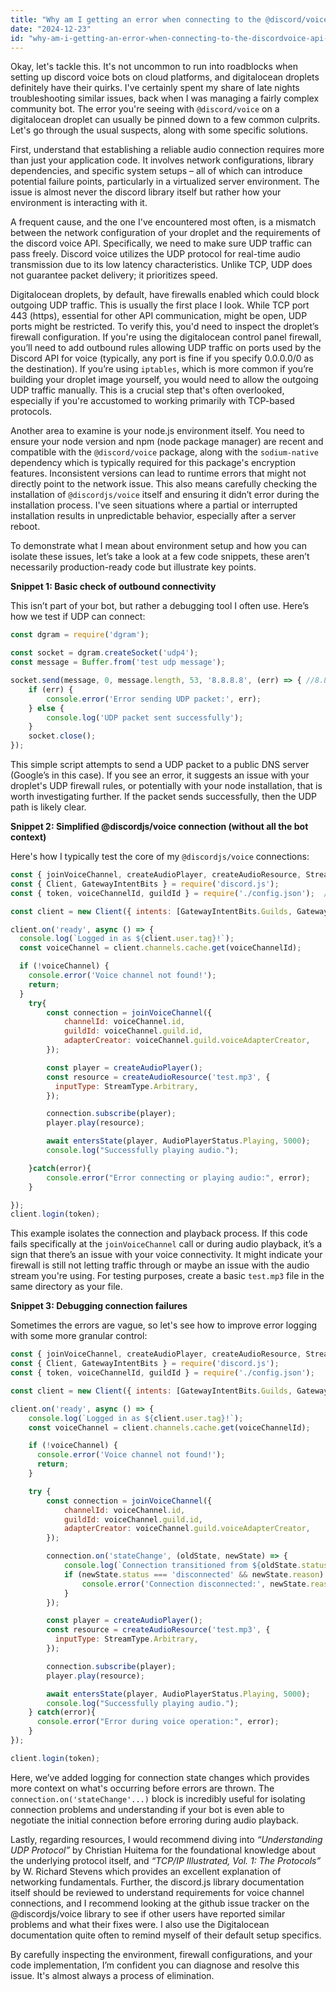 ```yaml
---
title: "Why am I getting an error when connecting to the @discord/voice API from a Digitalocean droplet?"
date: "2024-12-23"
id: "why-am-i-getting-an-error-when-connecting-to-the-discordvoice-api-from-a-digitalocean-droplet"
---
```


Okay, let's tackle this. It's not uncommon to run into roadblocks when setting up discord voice bots on cloud platforms, and digitalocean droplets definitely have their quirks. I've certainly spent my share of late nights troubleshooting similar issues, back when I was managing a fairly complex community bot. The error you're seeing with `@discord/voice` on a digitalocean droplet can usually be pinned down to a few common culprits. Let's go through the usual suspects, along with some specific solutions.

First, understand that establishing a reliable audio connection requires more than just your application code. It involves network configurations, library dependencies, and specific system setups – all of which can introduce potential failure points, particularly in a virtualized server environment. The issue is almost never the discord library itself but rather how your environment is interacting with it.

A frequent cause, and the one I've encountered most often, is a mismatch between the network configuration of your droplet and the requirements of the discord voice API. Specifically, we need to make sure UDP traffic can pass freely. Discord voice utilizes the UDP protocol for real-time audio transmission due to its low latency characteristics. Unlike TCP, UDP does not guarantee packet delivery; it prioritizes speed.

Digitalocean droplets, by default, have firewalls enabled which could block outgoing UDP traffic. This is usually the first place I look. While TCP port 443 (https), essential for other API communication, might be open, UDP ports might be restricted. To verify this, you'd need to inspect the droplet’s firewall configuration. If you're using the digitalocean control panel firewall, you’ll need to add outbound rules allowing UDP traffic on ports used by the Discord API for voice (typically, any port is fine if you specify 0.0.0.0/0 as the destination). If you’re using `iptables`, which is more common if you’re building your droplet image yourself, you would need to allow the outgoing UDP traffic manually. This is a crucial step that's often overlooked, especially if you're accustomed to working primarily with TCP-based protocols.

Another area to examine is your node.js environment itself. You need to ensure your node version and npm (node package manager) are recent and compatible with the `@discord/voice` package, along with the `sodium-native` dependency which is typically required for this package's encryption features. Inconsistent versions can lead to runtime errors that might not directly point to the network issue. This also means carefully checking the installation of `@discordjs/voice` itself and ensuring it didn’t error during the installation process. I've seen situations where a partial or interrupted installation results in unpredictable behavior, especially after a server reboot.

To demonstrate what I mean about environment setup and how you can isolate these issues, let’s take a look at a few code snippets, these aren’t necessarily production-ready code but illustrate key points.

**Snippet 1: Basic check of outbound connectivity**

This isn’t part of your bot, but rather a debugging tool I often use. Here’s how we test if UDP can connect:

```javascript
const dgram = require('dgram');

const socket = dgram.createSocket('udp4');
const message = Buffer.from('test udp message');

socket.send(message, 0, message.length, 53, '8.8.8.8', (err) => { //8.8.8.8 = google dns for testing
    if (err) {
        console.error('Error sending UDP packet:', err);
    } else {
        console.log('UDP packet sent successfully');
    }
    socket.close();
});
```

This simple script attempts to send a UDP packet to a public DNS server (Google’s in this case). If you see an error, it suggests an issue with your droplet's UDP firewall rules, or potentially with your node installation, that is worth investigating further. If the packet sends successfully, then the UDP path is likely clear.

**Snippet 2: Simplified @discordjs/voice connection (without all the bot context)**

Here's how I typically test the core of my `@discordjs/voice` connections:

```javascript
const { joinVoiceChannel, createAudioPlayer, createAudioResource, StreamType, entersState, AudioPlayerStatus } = require('@discordjs/voice');
const { Client, GatewayIntentBits } = require('discord.js');
const { token, voiceChannelId, guildId } = require('./config.json');  // Assuming you have this file with your secrets

const client = new Client({ intents: [GatewayIntentBits.Guilds, GatewayIntentBits.GuildVoiceStates] });

client.on('ready', async () => {
  console.log(`Logged in as ${client.user.tag}!`);
  const voiceChannel = client.channels.cache.get(voiceChannelId);

  if (!voiceChannel) {
    console.error('Voice channel not found!');
    return;
  }
    try{
        const connection = joinVoiceChannel({
            channelId: voiceChannel.id,
            guildId: voiceChannel.guild.id,
            adapterCreator: voiceChannel.guild.voiceAdapterCreator,
        });

        const player = createAudioPlayer();
        const resource = createAudioResource('test.mp3', {
          inputType: StreamType.Arbitrary,
        });

        connection.subscribe(player);
        player.play(resource);

        await entersState(player, AudioPlayerStatus.Playing, 5000);
        console.log("Successfully playing audio.");

    }catch(error){
        console.error("Error connecting or playing audio:", error);
    }

});
client.login(token);
```

This example isolates the connection and playback process. If this code fails specifically at the `joinVoiceChannel` call or during audio playback, it’s a sign that there’s an issue with your voice connectivity. It might indicate your firewall is still not letting traffic through or maybe an issue with the audio stream you're using. For testing purposes, create a basic `test.mp3` file in the same directory as your file.

**Snippet 3: Debugging connection failures**

Sometimes the errors are vague, so let's see how to improve error logging with some more granular control:

```javascript
const { joinVoiceChannel, createAudioPlayer, createAudioResource, StreamType, entersState, AudioPlayerStatus } = require('@discordjs/voice');
const { Client, GatewayIntentBits } = require('discord.js');
const { token, voiceChannelId, guildId } = require('./config.json');

const client = new Client({ intents: [GatewayIntentBits.Guilds, GatewayIntentBits.GuildVoiceStates] });

client.on('ready', async () => {
    console.log(`Logged in as ${client.user.tag}!`);
    const voiceChannel = client.channels.cache.get(voiceChannelId);

    if (!voiceChannel) {
      console.error('Voice channel not found!');
      return;
    }

    try {
        const connection = joinVoiceChannel({
            channelId: voiceChannel.id,
            guildId: voiceChannel.guild.id,
            adapterCreator: voiceChannel.guild.voiceAdapterCreator,
        });

        connection.on('stateChange', (oldState, newState) => {
            console.log(`Connection transitioned from ${oldState.status} to ${newState.status}`);
            if (newState.status === 'disconnected' && newState.reason) {
                console.error('Connection disconnected:', newState.reason);
            }
        });

        const player = createAudioPlayer();
        const resource = createAudioResource('test.mp3', {
          inputType: StreamType.Arbitrary,
        });

        connection.subscribe(player);
        player.play(resource);

        await entersState(player, AudioPlayerStatus.Playing, 5000);
        console.log("Successfully playing audio.");
    } catch(error){
      console.error("Error during voice operation:", error);
    }
});

client.login(token);
```
Here, we’ve added logging for connection state changes which provides more context on what's occurring before errors are thrown. The `connection.on('stateChange'...)` block is incredibly useful for isolating connection problems and understanding if your bot is even able to negotiate the initial connection before erroring during audio playback.

Lastly, regarding resources, I would recommend diving into *“Understanding UDP Protocol”* by Christian Huitema for the foundational knowledge about the underlying protocol itself, and *“TCP/IP Illustrated, Vol. 1: The Protocols”* by W. Richard Stevens which provides an excellent explanation of networking fundamentals. Further, the discord.js library documentation itself should be reviewed to understand requirements for voice channel connections, and I recommend looking at the github issue tracker on the @discordjs/voice library to see if other users have reported similar problems and what their fixes were. I also use the Digitalocean documentation quite often to remind myself of their default setup specifics.

By carefully inspecting the environment, firewall configurations, and your code implementation, I’m confident you can diagnose and resolve this issue. It's almost always a process of elimination.
